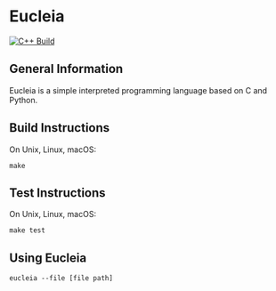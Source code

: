 Eucleia
=======

[![C++ Build](https://github.com/EdwardPalmer99/eucleia/actions/workflows/ci.yml/badge.svg)](https://github.com/EdwardPalmer99/eucleia/actions/workflows/ci.yml)

General Information
-------------------
Eucleia is a simple interpreted programming language based on C and Python.

Build Instructions
------------------
On Unix, Linux, macOS:
```
make
```

Test Instructions
------------------
On Unix, Linux, macOS:
```
make test
```

Using Eucleia
-------------
```
eucleia --file [file path]
```
